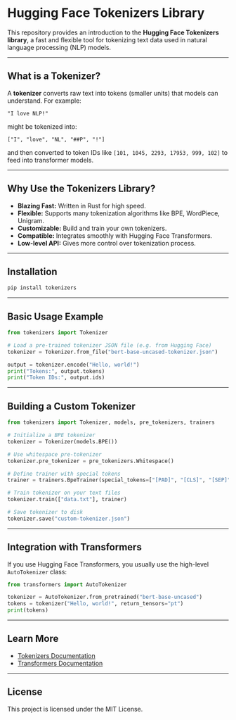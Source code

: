 
# Hugging Face Tokenizers Library

This repository provides an introduction to the **Hugging Face Tokenizers library**, a fast and flexible tool for tokenizing text data used in natural language processing (NLP) models.

---

## What is a Tokenizer?

A **tokenizer** converts raw text into tokens (smaller units) that models can understand. For example:

```
"I love NLP!"
```

might be tokenized into:

```
["I", "love", "NL", "##P", "!"]
```

and then converted to token IDs like `[101, 1045, 2293, 17953, 999, 102]` to feed into transformer models.

---

## Why Use the Tokenizers Library?

- **Blazing Fast:** Written in Rust for high speed.
- **Flexible:** Supports many tokenization algorithms like BPE, WordPiece, Unigram.
- **Customizable:** Build and train your own tokenizers.
- **Compatible:** Integrates smoothly with Hugging Face Transformers.
- **Low-level API:** Gives more control over tokenization process.

---

## Installation

```bash
pip install tokenizers
```

---

## Basic Usage Example

```python
from tokenizers import Tokenizer

# Load a pre-trained tokenizer JSON file (e.g. from Hugging Face)
tokenizer = Tokenizer.from_file("bert-base-uncased-tokenizer.json")

output = tokenizer.encode("Hello, world!")
print("Tokens:", output.tokens)
print("Token IDs:", output.ids)
```

---

## Building a Custom Tokenizer

```python
from tokenizers import Tokenizer, models, pre_tokenizers, trainers

# Initialize a BPE tokenizer
tokenizer = Tokenizer(models.BPE())

# Use whitespace pre-tokenizer
tokenizer.pre_tokenizer = pre_tokenizers.Whitespace()

# Define trainer with special tokens
trainer = trainers.BpeTrainer(special_tokens=["[PAD]", "[CLS]", "[SEP]", "[UNK]", "[MASK]"])

# Train tokenizer on your text files
tokenizer.train(["data.txt"], trainer)

# Save tokenizer to disk
tokenizer.save("custom-tokenizer.json")
```

---

## Integration with Transformers

If you use Hugging Face Transformers, you usually use the high-level `AutoTokenizer` class:

```python
from transformers import AutoTokenizer

tokenizer = AutoTokenizer.from_pretrained("bert-base-uncased")
tokens = tokenizer("Hello, world!", return_tensors="pt")
print(tokens)
```

---

## Learn More

- [Tokenizers Documentation](https://huggingface.co/docs/tokenizers/index)
- [Transformers Documentation](https://huggingface.co/docs/transformers/index)

---

## License

This project is licensed under the MIT License.
